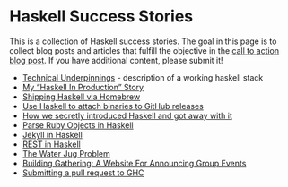 # Haskell Success Stories

This is a collection of Haskell success stories. The goal in this page is to
collect blog posts and articles that fulfill the objective in the [call to
action blog post](http://www.snoyman.com/blog/2017/04/haskell-success-stories).
If you have additional content, please submit it!

+ [Technical Underpinnings](http://blog.newbusinessmonitor.co.uk/posts/2017-04-25-technical-underpinnings.html) - description of a working haskell stack
+ [My “Haskell In Production” Story](https://medium.com/@djoyner/my-haskell-in-production-story-e48897ed54c)
+ [Shipping Haskell via Homebrew](http://chrispenner.ca/post/homebrew-haskell)
+ [Use Haskell to attach binaries to GitHub releases](http://taylor.fausak.me/2016/05/09/add-files-to-github-releases/)
+ [How we secretly introduced Haskell and got away with it](https://tech.channable.com/posts/2017-02-24-how-we-secretly-introduced-haskell-and-got-away-with-it.html)
+ [Parse Ruby Objects in Haskell](https://filib.io/posts/2017-04-24-parse-ruby-objects-in-haskell.html)
+ [Jekyll in Haskell](https://github.com/2016rshah/heckle)
+ [REST in Haskell](http://maciek.io/rest-api-in-haskell/)
+ [The Water Jug Problem](http://clrnd.com.ar/posts/2017-04-21-the-water-jug-problem-in-hedgehog.html)
+ [Building Gathering: A Website For Announcing Group Events](https://gilmi.me/post/2017/04/25/building-gathering)
+ [Submitting a pull request to GHC](https://chris-martin.org/2017/phabricator-ghc-pull-request)
